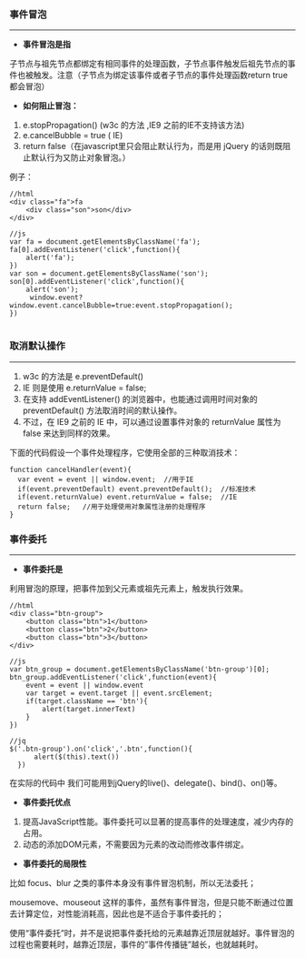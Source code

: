### 事件冒泡
---
* **事件冒泡是指**

子节点与祖先节点都绑定有相同事件的处理函数，子节点事件触发后祖先节点的事件也被触发。注意（子节点为绑定该事件或者子节点的事件处理函数return true 都会冒泡）
* **如何阻止冒泡：**
1. e.stopPropagation() (w3c 的方法 ,IE9 之前的IE不支持该方法)
2. e.cancelBubble = true ( IE)
3. return false（在javascript里只会阻止默认行为，而是用 jQuery 的话则既阻止默认行为又防止对象冒泡。）

例子：

```
//html
<div class="fa">fa
    <div class="son">son</div>
</div>

//js
var fa = document.getElementsByClassName('fa');
fa[0].addEventListener('click',function(){
    alert('fa');
}) 
var son = document.getElementsByClassName('son');
son[0].addEventListener('click',function(){
    alert('son');
     window.event?window.event.cancelBubble=true:event.stopPropagation();  
}) 
    
```
### 取消默认操作
---
1. w3c 的方法是 e.preventDefault()
2. IE 则是使用 e.returnValue = false;
3. 在支持 addEventListener() 的浏览器中，也能通过调用时间对象的 preventDefault() 方法取消时间的默认操作。
4. 不过，在 IE9 之前的 IE 中，可以通过设置事件对象的 returnValue 属性为 false 来达到同样的效果。

下面的代码假设一个事件处理程序，它使用全部的三种取消技术：


```
function cancelHandler(event){  
  var event = event || window.event;  //用于IE  
  if(event.preventDefault) event.preventDefault();  //标准技术  
  if(event.returnValue) event.returnValue = false;  //IE  
  return false;   //用于处理使用对象属性注册的处理程序  
}
```

### 事件委托
---
* **事件委托是**

利用冒泡的原理，把事件加到父元素或祖先元素上，触发执行效果。


```
//html
<div class="btn-group">
    <button class="btn">1</button>
    <button class="btn">2</button>
    <button class="btn">3</button>
</div>

//js
var btn_group = document.getElementsByClassName('btn-group')[0];
btn_group.addEventListener('click',function(event){
    event = event || window.event
    var target = event.target || event.srcElement;
    if(target.className == 'btn'){
        alert(target.innerText)
    }
})

//jq
$('.btn-group').on('click','.btn',function(){
      alert($(this).text())
  })
```
在实际的代码中 我们可能用到jQuery的live()、delegate()、bind()、on()等。

* **事件委托优点**

1. 提高JavaScript性能。事件委托可以显著的提高事件的处理速度，减少内存的占用。
2. 动态的添加DOM元素，不需要因为元素的改动而修改事件绑定。

* **事件委托的局限性**

比如 focus、blur 之类的事件本身没有事件冒泡机制，所以无法委托；

mousemove、mouseout 这样的事件，虽然有事件冒泡，但是只能不断通过位置去计算定位，对性能消耗高，因此也是不适合于事件委托的；

使用“事件委托”时，并不是说把事件委托给的元素越靠近顶层就越好。事件冒泡的过程也需要耗时，越靠近顶层，事件的”事件传播链”越长，也就越耗时。